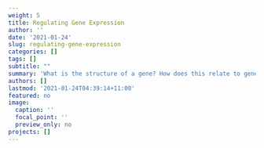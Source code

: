 ```yaml
---
weight: 5
title: Regulating Gene Expression
author: ''
date: '2021-01-24'
slug: regulating-gene-expression
categories: []
tags: []
subtitle: ""
summary: 'What is the structure of a gene? How does this relate to gene activity?'
authors: []
lastmod: '2021-01-24T04:39:14+11:00'
featured: no
image:
  caption: ''
  focal_point: ''
  preview_only: no
projects: []
---
```

